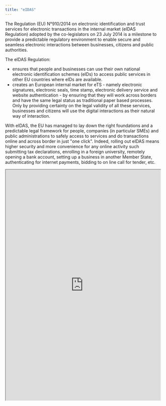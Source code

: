 ```yaml
---
title: "eIDAS"
---
```


The Regulation (EU) N°910/2014 on electronic identification and trust services for electronic transactions in the internal market (eIDAS Regulation) adopted by the co-legislators on 23 July 2014 is a milestone to provide a predictable regulatory environment to enable secure and seamless electronic interactions between businesses, citizens and public authorities.

The eIDAS Regulation:
* ensures that people and businesses can use their own national electronic identification schemes (eIDs) to access public services in other EU countries where eIDs are available.
* creates an European internal market for eTS - namely electronic signatures, electronic seals, time stamp, electronic delivery service and website authentication - by ensuring that they will work across borders and have the same legal status as traditional paper based processes. Only by providing certainty on the legal validity of all these services, businesses and citizens will use the digital interactions as their natural way of interaction.

With eIDAS, the EU has managed to lay down the right foundations and a predictable legal framework for people, companies (in particular SMEs) and public administrations to safely access to services and do transactions online and across border in just "one click". Indeed, rolling out eIDAS means higher security and more convenience for any online activity such submitting tax declarations, enrolling in a foreign university, remotely opening a bank account, setting up a business in another Member State, authenticating for internet payments, bidding to on line call for tender, etc.

<iframe height="750" width="100%" src="https://ewelton.github.io/ktest/wiki.html#eIDAS"></iframe>
